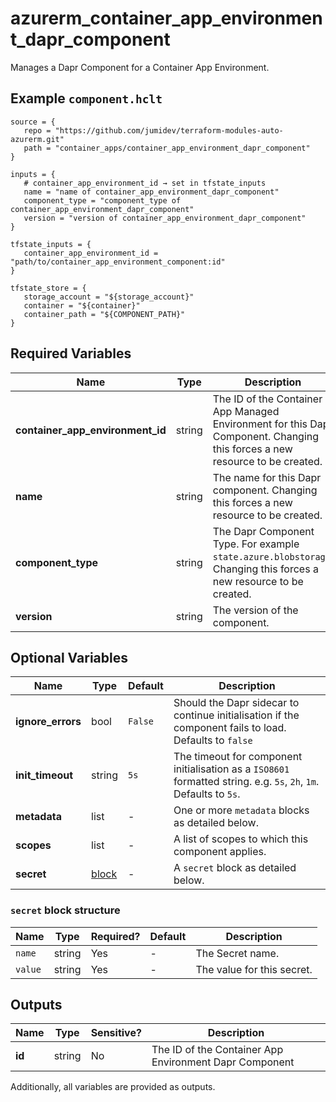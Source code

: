 # azurerm_container_app_environment_dapr_component

Manages a Dapr Component for a Container App Environment.

## Example `component.hclt`

```hcl
source = {
   repo = "https://github.com/jumidev/terraform-modules-auto-azurerm.git"   
   path = "container_apps/container_app_environment_dapr_component"   
}

inputs = {
   # container_app_environment_id → set in tfstate_inputs
   name = "name of container_app_environment_dapr_component"   
   component_type = "component_type of container_app_environment_dapr_component"   
   version = "version of container_app_environment_dapr_component"   
}

tfstate_inputs = {
   container_app_environment_id = "path/to/container_app_environment_component:id"   
}

tfstate_store = {
   storage_account = "${storage_account}"   
   container = "${container}"   
   container_path = "${COMPONENT_PATH}"   
}

```

## Required Variables

| Name | Type |  Description |
| ---- | --------- |  ----------- |
| **container_app_environment_id** | string |  The ID of the Container App Managed Environment for this Dapr Component. Changing this forces a new resource to be created. | 
| **name** | string |  The name for this Dapr component. Changing this forces a new resource to be created. | 
| **component_type** | string |  The Dapr Component Type. For example `state.azure.blobstorage`. Changing this forces a new resource to be created. | 
| **version** | string |  The version of the component. | 

## Optional Variables

| Name | Type |  Default  |  Description |
| ---- | --------- |  ----------- | ----------- |
| **ignore_errors** | bool |  `False`  |  Should the Dapr sidecar to continue initialisation if the component fails to load. Defaults to `false` | 
| **init_timeout** | string |  `5s`  |  The timeout for component initialisation as a `ISO8601` formatted string. e.g. `5s`, `2h`, `1m`. Defaults to `5s`. | 
| **metadata** | list |  -  |  One or more `metadata` blocks as detailed below. | 
| **scopes** | list |  -  |  A list of scopes to which this component applies. | 
| **secret** | [block](#secret-block-structure) |  -  |  A `secret` block as detailed below. | 

### `secret` block structure

| Name | Type | Required? | Default | Description |
| ---- | ---- | --------- | ------- | ----------- |
| `name` | string | Yes | - | The Secret name. |
| `value` | string | Yes | - | The value for this secret. |



## Outputs

| Name | Type | Sensitive? | Description |
| ---- | ---- | --------- | --------- |
| **id** | string | No  | The ID of the Container App Environment Dapr Component | 

Additionally, all variables are provided as outputs.
